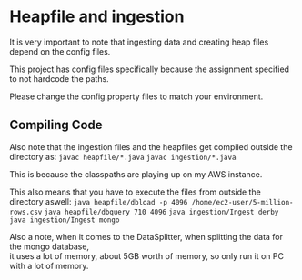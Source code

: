 # Heapfile and ingestion

It is very important to note that ingesting data and creating heap files depend on the config files.

This project has config files specifically because the assignment specified to not hardcode the paths.

Please change the config.property files to match your environment.

## Compiling Code

Also note that the ingestion files and the heapfiles get compiled outside the directory as:
`javac heapfile/*.java`
`javac ingestion/*.java`

This is because the classpaths are playing up on my AWS instance.

This also means that you have to execute the files from outside the directory aswell:
`java heapfile/dbload -p 4096 /home/ec2-user/5-million-rows.csv`
`java heapfile/dbquery 710 4096`
`java ingestion/Ingest derby`
`java ingestion/Ingest mongo`

Also a note, when it comes to the DataSplitter, when splitting the data for the mongo database,\
it uses a lot of memory, about 5GB worth of memory, so only run it on PC with a lot of memory.